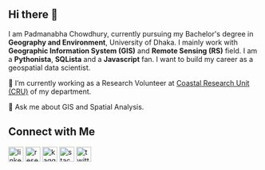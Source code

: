 ## Hi there 👋

<!--
**GOItPadma/GOItPadma** is a ✨ _special_ ✨ repository because its `README.md` (this file) appears on your GitHub profile.

Here are some ideas to get you started:

- 🔭 I’m currently working on ...
- 🌱 I’m currently learning ...
- 👯 I’m looking to collaborate on ...
- 🤔 I’m looking for help with ...
- 💬 Ask me about ...
- 📫 How to reach me: ...
- 😄 Pronouns: ...
- ⚡ Fun fact: ...
-->
I am Padmanabha Chowdhury, currently pursuing my Bachelor's degree in <b>Geography and Environment</b>, University of Dhaka. I mainly work with <b>Geographic Information System (GIS)</b> and <b>Remote Sensing (RS)</b> field.
I am a <b>Pythonista</b>, <b>SQLista</b> and a <b>Javascript</b> fan. I want to build my
career as a geospatial data scientist. 
<!--My interest lies in the following environmental issues:
<ul>
<li>Coastal Geomorphology</li>
<li>Coastal and Marine Environment</li>
<li>Coastal Processes</li> 
</ul>-->
🔭 I’m currently working as a Research Volunteer at <a href="https://crubd.org/">Coastal Research Unit (CRU)</a> of my department.<br>
<!-- 👯 I’m looking to collaborate on appllying machine learning techniques related to coastal geomorphology<br> !-->
💬 Ask me about GIS and Spatial Analysis.<br>

## Connect with Me<br>
[<img src='https://cdn.jsdelivr.net/npm/simple-icons@3.0.1/icons/linkedin.svg' alt='linkedin' height='30'>](https://www.linkedin.com/in/padmanabha-chowdhury-652a17a8/) [<img src='https://cdn.jsdelivr.net/npm/simple-icons@3.0.1/icons/researchgate.svg' alt='researchgate' height='30'>](https://www.researchgate.net/profile/Padmanabha-Chowdhury) [<img src='https://cdn.jsdelivr.net/npm/simple-icons@3.0.1/icons/kaggle.svg' alt='kaggle' height='30'>](https://www.kaggle.com/pnchowdhury) [<img src='https://cdn.jsdelivr.net/npm/simple-icons@3.0.1/icons/stackexchange.svg' alt='stackexchange' height='30'>](https://gis.stackexchange.com/users/181131/padmanabha-chowdhury)  [<img src='https://cdn.jsdelivr.net/npm/simple-icons@3.0.1/icons/twitter.svg' alt='twitter' height='30'>](https://twitter.com/PadmanabhaChy)
